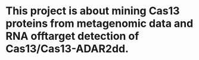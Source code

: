 # This project is about mining Cas13 proteins from metagenomic data and RNA offtarget detection of Cas13/Cas13-ADAR2dd.
